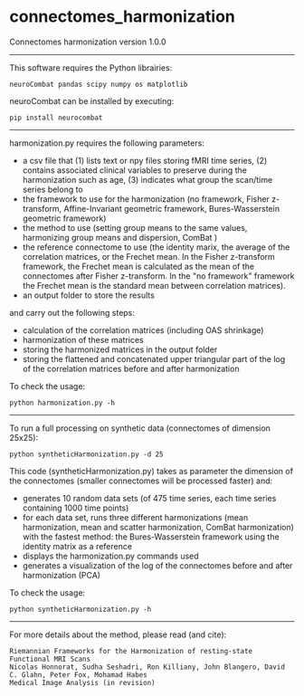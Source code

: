 # connectomes_harmonization
Connectomes harmonization
version 1.0.0

-------------------------------------------------------------------------------

This software requires the Python librairies: 

	neuroCombat pandas scipy numpy os matplotlib

neuroCombat can be installed by executing: 

	pip install neurocombat

-------------------------------------------------------------------------------

harmonization.py requires the following parameters: 
- a csv file that (1) lists text or npy files storing fMRI time series, (2) contains associated clinical variables to preserve during the harmonization such as age, (3) indicates what group the scan/time series belong to
- the framework to use for the harmonization (no framework, Fisher z-transform, Affine-Invariant geometric framework, Bures-Wasserstein geometric framework)
- the method to use (setting group means to the same values, harmonizing group means and dispersion, ComBat )
- the reference connectome to use (the identity marix, the average of the correlation matrices, or the Frechet mean. In the Fisher z-transform framework, the Frechet mean is calculated as the mean of the connectomes after Fisher z-transform. In the "no framework" framework the Frechet mean is the standard mean between correlation matrices).
- an output folder to store the results
 
and carry out the following steps: 
- calculation of the correlation matrices (including OAS shrinkage)
- harmonization of these matrices
- storing the harmonized matrices in the output folder
- storing the flattened and concatenated upper triangular part of the log of the correlation matrices before and after harmonization


To check the usage: 

	python harmonization.py -h


-------------------------------------------------------------------------------

To run a full processing on synthetic data (connectomes of dimension 25x25): 

	python syntheticHarmonization.py -d 25 
	
This code (syntheticHarmonization.py) takes as parameter the dimension of the connectomes (smaller connectomes will be processed faster) and: 
- generates 10 random data sets (of 475 time series, each time series containing 1000 time points)
- for each data set, runs three different harmonizations (mean harmonization, mean and scatter harmonization, ComBat harmonization) with the fastest method: the Bures-Wasserstein framework using the identity matrix as a reference
- displays the harmonization.py commands used
- generates a visualization of the log of the connectomes before and after harmonization (PCA)  

To check the usage: 

	python syntheticHarmonization.py -h

-------------------------------------------------------------------------------

For more details about the method, please read (and cite): 

	Riemannian Frameworks for the Harmonization of resting-state Functional MRI Scans
	Nicolas Honnorat, Sudha Seshadri, Ron Killiany, John Blangero, David C. Glahn, Peter Fox, Mohamad Habes
	Medical Image Analysis (in revision)
